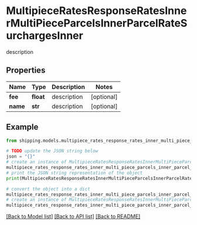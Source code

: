 # MultipieceRatesResponseRatesInnerMultiPieceParcelsInnerParcelRateSurchargesInner

description

## Properties

Name | Type | Description | Notes
------------ | ------------- | ------------- | -------------
**fee** | **float** | description | [optional] 
**name** | **str** | description | [optional] 

## Example

```python
from shipping.models.multipiece_rates_response_rates_inner_multi_piece_parcels_inner_parcel_rate_surcharges_inner import MultipieceRatesResponseRatesInnerMultiPieceParcelsInnerParcelRateSurchargesInner

# TODO update the JSON string below
json = "{}"
# create an instance of MultipieceRatesResponseRatesInnerMultiPieceParcelsInnerParcelRateSurchargesInner from a JSON string
multipiece_rates_response_rates_inner_multi_piece_parcels_inner_parcel_rate_surcharges_inner_instance = MultipieceRatesResponseRatesInnerMultiPieceParcelsInnerParcelRateSurchargesInner.from_json(json)
# print the JSON string representation of the object
print(MultipieceRatesResponseRatesInnerMultiPieceParcelsInnerParcelRateSurchargesInner.to_json())

# convert the object into a dict
multipiece_rates_response_rates_inner_multi_piece_parcels_inner_parcel_rate_surcharges_inner_dict = multipiece_rates_response_rates_inner_multi_piece_parcels_inner_parcel_rate_surcharges_inner_instance.to_dict()
# create an instance of MultipieceRatesResponseRatesInnerMultiPieceParcelsInnerParcelRateSurchargesInner from a dict
multipiece_rates_response_rates_inner_multi_piece_parcels_inner_parcel_rate_surcharges_inner_from_dict = MultipieceRatesResponseRatesInnerMultiPieceParcelsInnerParcelRateSurchargesInner.from_dict(multipiece_rates_response_rates_inner_multi_piece_parcels_inner_parcel_rate_surcharges_inner_dict)
```
[[Back to Model list]](../README.md#documentation-for-models) [[Back to API list]](../README.md#documentation-for-api-endpoints) [[Back to README]](../README.md)


